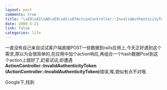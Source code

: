 ```yaml
--- 
layout: post
comments: true
title: "\xE9\x81\xAD\xE9\x81\x87ActionController::InvalidAuthenticityToken"
date: 2008-5-21
link: false
categories: life
---
```

<p>一直没有自己亲自试试客户端直接POST一些数据到rails应用上,今天正好遇到这个需求,原以为会很简单的,在应用中加个action响应,再组合一个hash数据Post到这个action上就好了,赶紧试试,却遭遇<strong>ActionController::InvalidAuthenticityToken (ActionController::InvalidAuthenticityToken)</strong>错误,唉,貌似有点不对哦.</p>
<p>Google下,找到</p>
